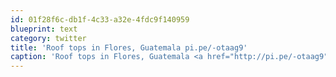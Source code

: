 ```yaml
---
id: 01f28f6c-db1f-4c33-a32e-4fdc9f140959
blueprint: text
category: twitter
title: 'Roof tops in Flores, Guatemala pi.pe/-otaag9'
caption: 'Roof tops in Flores, Guatemala <a href="http://pi.pe/-otaag9" title="http://pi.pe/-otaag9" class="link link_untco">pi.pe/-otaag9</a>'
---
```

